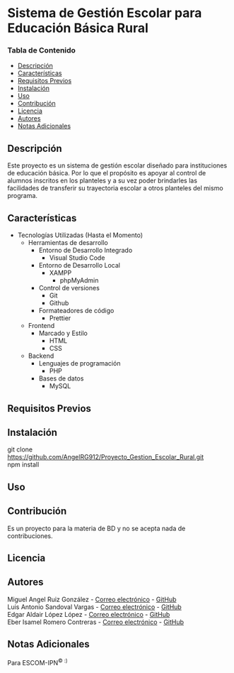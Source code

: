 # Sistema de Gestión Escolar para Educación Básica Rural

### Tabla de Contenido

- [Descripción](#descripción)
- [Características](#características)
- [Requisitos Previos](#requisitos-previos)
- [Instalación](#instalación)
- [Uso](#uso)
- [Contribución](#contribución)
- [Licencia](#licencia)
- [Autores](#autores)
- [Notas Adicionales](#notas-adicionales)

## Descripción

Este proyecto es un sistema de gestión escolar diseñado para instituciones de educación básica. Por lo que el propósito es apoyar al control de alumnos inscritos en los planteles y a su vez poder brindarles las facilidades de transferir su trayectoria escolar a otros planteles del mismo programa.

## Características

- Tecnologías Utilizadas (Hasta el Momento)
  - Herramientas de desarrollo
    - Entorno de Desarrollo Integrado
      - Visual Studio Code
    - Entorno de Desarrollo Local
      - XAMPP
        - phpMyAdmin
    - Control de versiones
      - Git
      - Github
    - Formateadores de código
      - Prettier
  - Frontend
    - Marcado y Estilo
      - HTML
      - CSS
  - Backend
    - Lenguajes de programación
      - PHP
    - Bases de datos
      - MySQL

## Requisitos Previos

## Instalación

git clone https://github.com/AngelRG912/Proyecto_Gestion_Escolar_Rural.git<br>
npm install

## Uso

## Contribución

Es un proyecto para la materia de BD y no se acepta nada de contribuciones.

## Licencia

## Autores

Miguel Angel Ruiz González - [Correo electrónico](mailto:anonimus09122004@gmail.com) -
[GitHub](https://github.com/AngelRG912)<br>
Luis Antonio Sandoval Vargas - [Correo electrónico](mailto:luisasv1106@gmail.com) -
[GitHub](https://github.com/elantonio12)<br>
Edgar Aldair López López - [Correo electrónico](mailto:edgaraldairvoca7@gmail.com) -
[GitHub](https://github.com/EdgarAldairLopezLopez)<br>
Eber Isamel Romero Contreras - [Correo electrónico](mailto:eberromero483@gmail.com) -
[GitHub](https://github.com/Eber-pai)

## Notas Adicionales

Para ESCOM-IPN<sup>© :)</sup>
